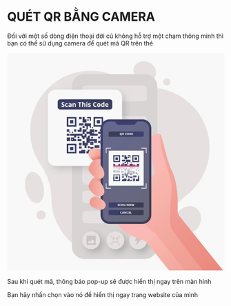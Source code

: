 # QUÉT QR BẰNG CAMERA

Đối với một số dòng điện thoại đời cũ không hỗ trợ một chạm thông minh thì bạn có thể sử dụng camera để quét mã QR trên thẻ

![Ảnh minh họa tạm thời](<../../.gitbook/assets/image (3) (1) (2).png>)

Sau khi quét mã, thông báo pop-up sẽ được hiển thị ngay trên màn hình

Bạn hãy nhấn chọn vào nó để hiển thị ngay trang website của mình
